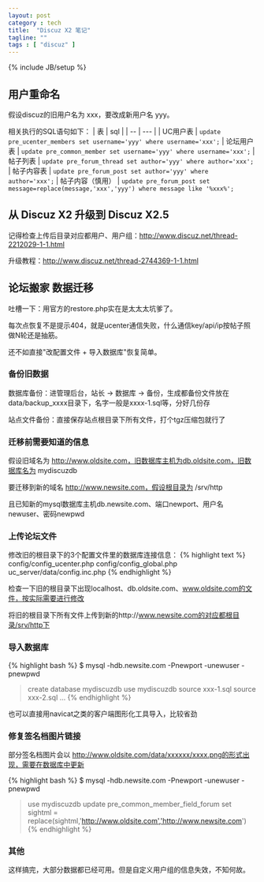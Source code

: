 ```yaml
---
layout: post
category : tech
title:  "Discuz X2 笔记"
tagline: ""
tags : [ "discuz" ] 
---
```

{% include JB/setup %}

## 用户重命名

假设discuz的旧用户名为 xxx，要改成新用户名 yyy。

相关执行的SQL语句如下：
| 表 | sql |
| -- | --- |
| UC用户表 |  ``update pre_ucenter_members set username='yyy' where username='xxx';``
| 论坛用户表 | ``update pre_common_member set username='yyy' where username='xxx';``
| 帖子列表 | ``update pre_forum_thread set author='yyy' where author='xxx';``
| 帖子内容表 | ``update pre_forum_post set author='yyy' where author='xxx';``
| 帖子内容（慎用） | ``update pre_forum_post set message=replace(message,'xxx','yyy') where message like '%xxx%';``

## 从 Discuz X2 升级到 Discuz X2.5

记得检查上传后目录对应都用户、用户组：http://www.discuz.net/thread-2212029-1-1.html

升级教程：http://www.discuz.net/thread-2744369-1-1.html


## 论坛搬家 数据迁移

吐槽一下：用官方的restore.php实在是太太太坑爹了。

每次点恢复不是提示404，就是ucenter通信失败，什么通信key/api/ip按帖子照做N轮还是抽筋。

还不如直接"改配置文件 + 导入数据库"恢复简单。

### 备份旧数据

数据库备份：进管理后台，站长 -> 数据库 -> 备份，生成都备份文件放在data/backup_xxxx目录下，名字一般是xxxx-1.sql等，分好几份存

站点文件备份：直接保存站点根目录下所有文件，打个tgz压缩包就行了


### 迁移前需要知道的信息

假设旧域名为 http://www.oldsite.com，旧数据库主机为db.oldsite.com，旧数据库名为 mydiscuzdb

要迁移到新的域名 http://www.newsite.com，假设根目录为 /srv/http

且已知新的mysql数据库主机db.newsite.com、端口newport、用户名newuser、密码newpwd


### 上传论坛文件

修改旧的根目录下的3个配置文件里的数据库连接信息：
{% highlight text %}
config/config_ucenter.php
config/config_global.php
uc_server/data/config.inc.php
{% endhighlight %}

检查一下旧的根目录下出现localhost、db.oldsite.com、www.oldsite.com的文件，按实际需要进行修改

将旧的根目录下所有文件上传到新的http://www.newsite.com的对应都根目录/srv/http下


### 导入数据库

{% highlight bash %}
$ mysql -hdb.newsite.com -Pnewport -unewuser -pnewpwd
> create database mydiscuzdb
> use mydiscuzdb
> source xxx-1.sql
> source xxx-2.sql
> ...
{% endhighlight %}

也可以直接用navicat之类的客户端图形化工具导入，比较省劲

### 修复签名档图片链接

部分签名档图片会以 http://www.oldsite.com/data/xxxxxx/xxxx.png的形式出现，需要在数据库中更新

{% highlight bash %}
$ mysql -hdb.newsite.com -Pnewport -unewuser -pnewpwd
> use mydiscuzdb
> update pre_common_member_field_forum set sightml = replace(sightml,'http://www.oldsite.com','http://www.newsite.com')
{% endhighlight %}

### 其他

这样搞完，大部分数据都已经可用。但是自定义用户组的信息失效，不知何故。

